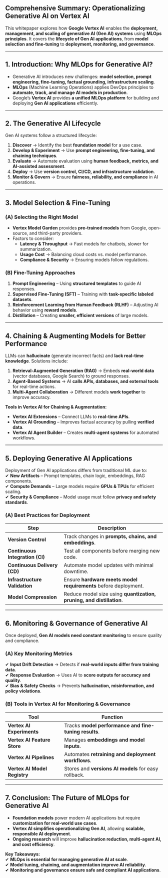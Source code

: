 ## **Comprehensive Summary: Operationalizing Generative AI on Vertex AI**  

This whitepaper explores how **Google Vertex AI** enables the **deployment, management, and scaling of generative AI (Gen AI) systems** using **MLOps principles**. It covers the **lifecycle of Gen AI applications**, from **model selection and fine-tuning** to **deployment, monitoring, and governance**.  

---

## **1. Introduction: Why MLOps for Generative AI?**  
- Generative AI introduces new challenges: **model selection, prompt engineering, fine-tuning, factual grounding, infrastructure scaling**.  
- **MLOps** (Machine Learning Operations) applies DevOps principles to **automate, track, and manage AI models in production**.  
- Google’s **Vertex AI** provides **a unified MLOps platform** for building and deploying **Gen AI applications** efficiently.  

---

## **2. The Generative AI Lifecycle**  
Gen AI systems follow a structured lifecycle:  

1. **Discover** → Identify the best **foundation model** for a use case.  
2. **Develop & Experiment** → Use **prompt engineering, fine-tuning, and chaining techniques**.  
3. **Evaluate** → Automate evaluation using **human feedback, metrics, and AI-assisted assessment**.  
4. **Deploy** → Use **version control, CI/CD, and infrastructure validation**.  
5. **Monitor & Govern** → Ensure **fairness, reliability, and compliance** in AI operations.  

---

## **3. Model Selection & Fine-Tuning**  
### **(A) Selecting the Right Model**  
- **Vertex Model Garden** provides **pre-trained models** from Google, open-source, and third-party providers.  
- Factors to consider:  
  - **Latency & Throughput** → Fast models for chatbots, slower for summarization.  
  - **Usage Cost** → Balancing cloud costs vs. model performance.  
  - **Compliance & Security** → Ensuring models follow regulations.  

### **(B) Fine-Tuning Approaches**  
1. **Prompt Engineering** – Using **structured templates** to guide AI responses.  
2. **Supervised Fine-Tuning (SFT)** – Training with **task-specific labeled datasets**.  
3. **Reinforcement Learning from Human Feedback (RLHF)** – Adjusting AI behavior using **reward models**.  
4. **Distillation** – Creating **smaller, efficient versions** of large models.  

---

## **4. Chaining & Augmenting Models for Better Performance**  
LLMs can **hallucinate** (generate incorrect facts) and **lack real-time knowledge**. Solutions include:  

1. **Retrieval-Augmented Generation (RAG)** → Embeds **real-world data** (vector databases, Google Search) to ground responses.  
2. **Agent-Based Systems** → AI **calls APIs, databases, and external tools** for real-time actions.  
3. **Multi-Agent Collaboration** → Different models **work together** to improve accuracy.  

**Tools in Vertex AI for Chaining & Augmentation:**  
- **Vertex AI Extensions** – Connect LLMs to **real-time APIs**.  
- **Vertex AI Grounding** – Improves factual accuracy by pulling **verified data**.  
- **Vertex AI Agent Builder** – Creates **multi-agent systems** for automated workflows.  

---

## **5. Deploying Generative AI Applications**  
Deployment of Gen AI applications differs from traditional ML due to:  
✔ **New Artifacts** – Prompt templates, chain logic, embeddings, RAG components.  
✔ **Compute Demands** – Large models require **GPUs & TPUs** for efficient scaling.  
✔ **Security & Compliance** – Model usage must follow **privacy and safety standards**.  

### **(A) Best Practices for Deployment**  
| **Step** | **Description** |  
|----------|----------------|  
| **Version Control** | Track changes in **prompts, chains, and embeddings**. |  
| **Continuous Integration (CI)** | Test all components before merging new code. |  
| **Continuous Delivery (CD)** | Automate model updates with minimal downtime. |  
| **Infrastructure Validation** | Ensure **hardware meets model requirements** before deployment. |  
| **Model Compression** | Reduce model size using **quantization, pruning, and distillation**. |  

---

## **6. Monitoring & Governance of Generative AI**  
Once deployed, **Gen AI models need constant monitoring** to ensure quality and compliance.  

### **(A) Key Monitoring Metrics**  
✔ **Input Drift Detection** → Detects if **real-world inputs differ from training data**.  
✔ **Response Evaluation** → Uses AI to **score outputs for accuracy and quality**.  
✔ **Bias & Safety Checks** → Prevents **hallucination, misinformation, and policy violations**.  

### **(B) Tools in Vertex AI for Monitoring & Governance**  
| **Tool** | **Function** |  
|---------|-------------|  
| **Vertex AI Experiments** | Tracks **model performance and fine-tuning results**. |  
| **Vertex AI Feature Store** | Manages **embeddings and model inputs**. |  
| **Vertex AI Pipelines** | Automates **retraining and deployment workflows**. |  
| **Vertex AI Model Registry** | Stores and **versions AI models** for easy rollback. |  

---

## **7. Conclusion: The Future of MLOps for Generative AI**  
- **Foundation models** power modern AI applications but require **customization for real-world use cases**.  
- **Vertex AI simplifies operationalizing Gen AI**, allowing **scalable, responsible AI deployment**.  
- **Ongoing research** will improve **hallucination reduction, multi-agent AI, and cost efficiency**.  

**Key Takeaways:**  
✔ **MLOps is essential for managing generative AI at scale**.  
✔ **Model tuning, chaining, and augmentation improve AI reliability**.  
✔ **Monitoring and governance ensure safe and compliant AI applications**.  

